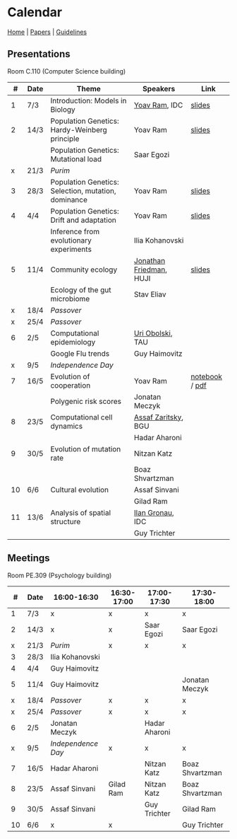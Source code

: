 # Calendar

[Home](README.md) | [Papers](papers.md) | [Guidelines](guidelines.md)

## Presentations
Room C.110 (Computer Science building)

|   #   |   Date    |   Theme               |   Speakers    | Link |
|-------|-----------|--------------------------------|--------------------|-------|
|   1   |   7/3     | Introduction: Models in Biology| [Yoav Ram](http://www.yoavram.com), IDC | [slides](https://speakerdeck.com/yoavram/models-in-biology-or-biology-is-more-theoretical-than-physics)|
|   2   |   14/3    | Population Genetics: Hardy-Weinberg principle | Yoav Ram | [slides](https://www.dropbox.com/s/o4dc5d3ki3rk2en/PopGen1.pdf?dl=0)
|       |           | Population Genetics: Mutational load | Saar Egozi
|   x   |   21/3    | *Purim*                        |
|   3   |   28/3    | Population Genetics: Selection, mutation, dominance | Yoav Ram | [slides](https://www.dropbox.com/s/kjf007depfllvmo/PopGen2.pdf?dl=0)
|   4   |   4/4     | Population Genetics: Drift and adaptation | Yoav Ram | [slides](https://www.dropbox.com/s/1e1qn3q19sb0a3w/PopGen3.pdf?dl=0)
|       |           | Inference from evolutionary experiments  | Ilia Kohanovski
|   5   |   11/4    | Community ecology              | [Jonathan Friedman](https://www.friedmanlab.net), HUJI | [slides](https://www.dropbox.com/s/4wz7fe2yyyvdv2z/intro_community_ecology.pdf?dl=0)
|       |           | Ecology of the gut microbiome | Stav Eliav
|   x   |   18/4    | *Passover*                     |
|   x   |   25/4    | *Passover*                     |
|   6   |   2/5     | Computational epidemiology     | [Uri Obolski](https://www.eeid.ox.ac.uk/content/dr-uri-obolski), TAU
|       |           | Google Flu trends | Guy Haimovitz
|   x   |   9/5     | *Independence Day*             |
|   7   |   16/5    | Evolution of cooperation       | Yoav Ram | [notebook](https://www.dropbox.com/s/yb1jnnzp0uvo9ht/cooperation.ipynb?dl=0) / [pdf](https://www.dropbox.com/s/2stlm5u2fblq8mu/cooperation.pdf?dl=0)
|       |           | Polygenic risk scores          | Jonatan Meczyk
|   8   |   23/5    | Computational cell dynamics    | [Assaf Zaritsky](https://www.assafzaritsky.com), BGU
|       |           |                                | Hadar Aharoni
|   9   |   30/5    | Evolution of mutation rate     | Nitzan Katz
|       |           |                                | Boaz Shvartzman
|   10  |   6/6     | Cultural evolution             | Assaf Sinvani
|       |           |                                | Gilad Ram
|   11  |   13/6    | Analysis of spatial structure  | [Ilan Gronau](http://www.faculty.idc.ac.il/igronau/), IDC
|       |           |                                | Guy Trichter

## Meetings 
Room PE.309 (Psychology building)

|   #   |   Date    | 16:00-16:30 | 16:30-17:00 | 17:00-17:30 | 17:30-18:00 |
|-------|-----------|-------------|-------------|-------------|-------------|
|   1   |   7/3     | x  | x | x  | x |
|   2   |   14/3    | x |  x |  Saar Egozi | Saar Egozi | 
|   x   |   21/3    | *Purim*  | x | x  | x |
|   3   |   28/3    | Ilia Kohanovski | | | | 
|   4   |   4/4     | Guy Haimovitz | | |
|   5   |   11/4    | Guy Haimovitz | | | Jonatan Meczyk
|   x   |   18/4    | *Passover* | x | x | x |
|   x   |   25/4    | *Passover*  | x | x | x |
|   6   |   2/5     | Jonatan Meczyk | | Hadar Aharoni | |
|   x   |   9/5     | *Independence Day*  | x | x | x |
|   7   |   16/5    |Hadar Aharoni | |  Nitzan Katz | Boaz Shvartzman |
|   8   |   23/5    | Assaf Sinvani | Gilad Ram | Nitzan Katz | Boaz Shvartzman |
|   9   |   30/5    | Assaf Sinvani | | Guy Trichter | Gilad Ram|
|   10  |   6/6     | x | x | | Guy Trichter |
